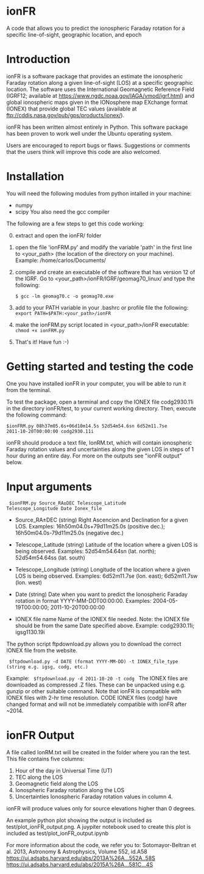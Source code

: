 # ionFR
A code that allows you to predict the ionospheric Faraday rotation for a specific line-of-sight, geographic location, and epoch

# Introduction
ionFR is a software package that provides an estimate the ionospheric Faraday rotation along a given line-of-sight (LOS) at a specific geographic location. 
The software uses the International Geomagnetic Reference Field (IGRF12; available at https://www.ngdc.noaa.gov/IAGA/vmod/igrf.html) and global ionospheric maps given in the IONosphere map EXchange format (IONEX) that provide global TEC values (available at ftp://cddis.nasa.gov/pub/gps/products/ionex/). 

ionFR has been written almost entirely in Python. This software package has been proven to work well under the Ubuntu operating system.

Users are encouraged to report bugs or flaws. Suggestions or comments that the users think will improve this code are also welcomed.

# Installation
You will need the following modules from python intalled in your machine:
- numpy
- scipy
You also need the gcc compiler

The following are a few steps to get this code working:

0) extract and open the ionFR/ folder

1) open the file 'ionFRM.py' and modify the variable 'path' in the first line to <your_path> (the location of the directory on your machine).
   Example: /home/carlos/Documents/

2) compile and create an executable of the software that has version 12 of the IGRF. Go to <your_path>/ionFR/IGRF/geomag70_linux/
   and type the following:
   
   <code>$ gcc -lm geomag70.c -o geomag70.exe</code>

3) add to your PATH variable in your .bashrc or profile file the following:
<code> export PATH=$PATH:<your_path>/ionFR </code>

4) make the ionFRM.py script located in <your_path>/ionFR executable:
   <code> chmod +x ionFRM.py </code>

5) That's it! Have fun :-)

# Getting started and testing the code
One you have installed ionFR in your computer, you will be able to run it from the terminal.

To test the package, open a terminal and copy the IONEX file codg2930.11i in the directory ionFR/test, to your current working directory. Then, execute the following command:

<code>$ionFRM.py 08h37m05.6s+06d10m14.5s 52d54m54.6sn 6d52m11.7se 2011-10-20T00:00:00 codg2930.11i</code>

ionFR should produce a text file, IonRM.txt, which will contain ionospheric Faraday rotation values and uncertainties along the given LOS in steps of 1 hour during an entire day. For more on the outputs see "ionFR output" below.

# Input arguments
<code> $ionFRM.py Source_RA±DEC Telescope_Latitude Telescope_Longitude Date Ionex_file </code>

- Source_RA±DEC (string)
Right Ascencion and Declination for a given LOS. 
Examples: 16h50m04.0s+79d11m25.0s (positive dec.); 16h50m04.0s-79d11m25.0s (negative dec.)

- Telescope_Latitude (string)
Latitude of the location where a given LOS is being observed. 
Examples: 52d54m54.64sn (lat. north); 52d54m54.64ss (lat. south)

- Telescope_Longitude (string)
Longitude of the location where a given LOS is being observed. 
Examples: 6d52m11.7se (lon. east); 6d52m11.7sw (lon. west)

- Date (string)
Date when you want to predict the Ionospheric Faraday rotation in format YYYY-MM-DDT00:00:00. 
Examples: 2004-05-19T00:00:00; 2011-10-20T00:00:00

- IONEX file name
Name of the IONEX file needed. Note: the IONEX file should be from the same Date specified above. 
Example: codg2930.11i; igsg1130.19i

The python script ftpdownload.py allows you to download the correct IONEX file from the website.

<code> $ftpdownload.py -d DATE (format YYYY-MM-DD) -t IONEX_file_type (string e.g. igsg, codg, etc.) </code>

Example: <code> $ftpdownload.py -d 2011-10-20 -t codg </code>
The IONEX files are downloaded as compressed .Z files. These can be unpacked using e.g. gunzip or other suitable command.
Note that ionFR is compatible with IONEX files with 2-hr time resolution.
CODE IONEX files (codg) have changed format and will not be immediately compatible with ionFR after ~2014.

# ionFR Output
A file called IonRM.txt will be created in the folder where you ran the test. This file contains
five columns:

1) Hour of the day in Universal Time (UT)
2) TEC along the LOS
3) Geomagnetic field along the LOS
4) Ionospheric Faraday rotation along the LOS
5) Uncertainties Ionospheric Faraday rotation values in column 4.

ionFR will produce values only for source elevations higher than 0 degrees.

An example python plot showing the output is included as test/plot_ionFR_output.png.
A juypiter notebook used to create this plot is included as test/plot_ionFR_output.ipynb

For more information about the code, we refer you to:
Sotomayor-Beltran et al. 2013, Astronomy & Astrophysics, Volume 552, id.A58
https://ui.adsabs.harvard.edu/abs/2013A%26A...552A..58S
https://ui.adsabs.harvard.edu/abs/2015A%26A...581C...4S
